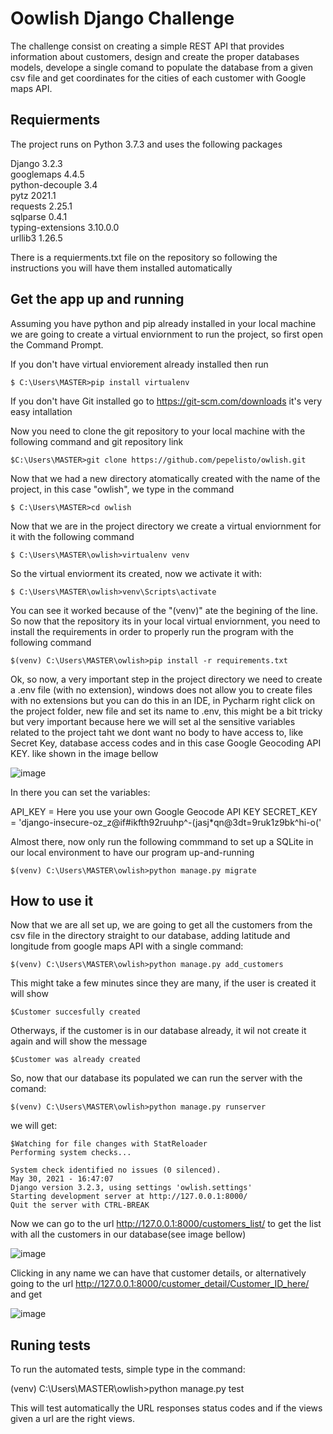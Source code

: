 # Oowlish Django Challenge

The challenge consist on creating a simple REST API that provides information about customers, design and create the proper databases models, develope a single comand to populate the database from a given csv file and get coordinates for the cities of each customer with Google maps API.

## Requierments

The project runs on Python 3.7.3 and uses the following packages

Django 3.2.3 <br>
googlemaps 4.4.5 <br>
python-decouple 3.4 <br>
pytz 2021.1 <br> 
requests 2.25.1 <br>
sqlparse 0.4.1 <br>
typing-extensions 3.10.0.0 <br>
urllib3 1.26.5 <br>

There is a requierments.txt file on the repository so following the instructions you will have them installed automatically

## Get the app up and running

Assuming you have python and pip already installed in your local machine we are going to create a virtual enviornment to run the project, so first open the Command Prompt.

If you don't have virtual enviorement already installed then run 

    $ C:\Users\MASTER>pip install virtualenv
    
If you don't have Git installed go to https://git-scm.com/downloads it's very easy intallation    

Now you need to clone the git repository to your local machine with the following command and git repository link

    $C:\Users\MASTER>git clone https://github.com/pepelisto/owlish.git 

Now that we had a new directory atomatically created with the name of the project, in this case "owlish", we type in the command

    $ C:\Users\MASTER>cd owlish

Now that we are in the project directory we create a virtual enviornment for it with the following command

    $ C:\Users\MASTER\owlish>virtualenv venv

So the virtual enviorment its created, now we activate it with:

    $ C:\Users\MASTER\owlish>venv\Scripts\activate

You can see it worked because of the "(venv)" ate the begining of the line.
So now that the repository its in your local virtual enviornment, you need to install the requirements in order to properly run the program with the following command

    $(venv) C:\Users\MASTER\owlish>pip install -r requirements.txt

Ok, so now, a very important step in the project directory we need to create a .env file (with no extension), windows does not allow you to create files with no extensions but you can do this in an IDE, in Pycharm right click on the project folder, new file and set its name to .env, this might be a bit tricky but very important because here we will set al the sensitive variables related to the project taht we dont want no body to have access to, like Secret Key, database access codes and in this case Google Geocoding API KEY. like shown in the image bellow

![image](https://user-images.githubusercontent.com/54082379/120118144-7a257700-c167-11eb-9bb1-a3cc39d1514f.png)

In there you can set the variables:

API_KEY = Here you use your own Google Geocode API KEY
SECRET_KEY = 'django-insecure-oz_z@if#ikfth92ruuhp^-(jasj*qn@3dt=9ruk1z9bk^hi-o('

Almost there, now only run the following commmand to set up a SQLite in our local environment to have our program up-and-running 

    $(venv) C:\Users\MASTER\owlish>python manage.py migrate


## How to use it

Now that we are all set up, we are going to get all the customers from the csv file in the directory straight to our database, adding latitude and longitude from google maps API with a single command:

    $(venv) C:\Users\MASTER\owlish>python manage.py add_customers

This might take a few minutes since they are many, if the user is created it will show 

    $Customer succesfully created
    
Otherways, if the customer is in our database already, it wil not create it again and will show the message    
    
    $Customer was already created

So, now that our database its populated we can run the server with the comand:

    $(venv) C:\Users\MASTER\owlish>python manage.py runserver
    
we will get:


    $Watching for file changes with StatReloader
    Performing system checks...

    System check identified no issues (0 silenced).
    May 30, 2021 - 16:47:07
    Django version 3.2.3, using settings 'owlish.settings'
    Starting development server at http://127.0.0.1:8000/
    Quit the server with CTRL-BREAK

Now we can go to the url http://127.0.0.1:8000/customers_list/ to get the list with all the customers in our database(see image bellow)

![image](https://user-images.githubusercontent.com/54082379/120118155-8c9fb080-c167-11eb-9b3e-edab5cf8de28.png)

Clicking in any name we can have that customer details, or alternatively going to the url http://127.0.0.1:8000/customer_detail/Customer_ID_here/ and get

![image](https://user-images.githubusercontent.com/54082379/120118242-e6a07600-c167-11eb-8b61-26f848721d63.png)

## Runing tests

To run the automated tests, simple type in the command:

(venv) C:\Users\MASTER\owlish>python manage.py test

This will test automatically the URL responses status codes and if the views given a url are the right views.







